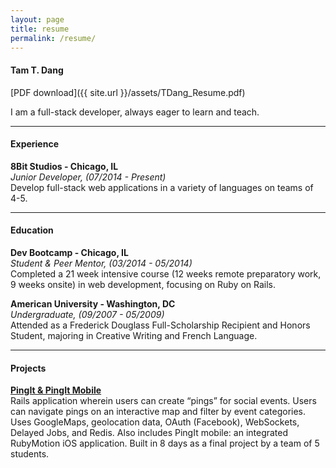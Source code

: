 ```yaml
---
layout: page
title: resume
permalink: /resume/
---
```


#### **Tam T. Dang**  
[PDF download]({{ site.url }}/assets/TDang_Resume.pdf)

I am a full-stack developer, always eager to learn and teach.

***

#### **Experience**

**8Bit Studios - Chicago, IL**  
*Junior Developer, (07/2014 - Present)*  
Develop full-stack web applications in a variety of languages on teams of 4-5. 

***

#### **Education**

**Dev Bootcamp - Chicago, IL**  
*Student & Peer Mentor, (03/2014 - 05/2014)*  
Completed a 21 week intensive course (12 weeks remote preparatory work, 9 weeks
onsite) in web development, focusing on Ruby on Rails.

**American University - Washington, DC**  
*Undergraduate, (09/2007 - 05/2009)*  
Attended as a Frederick Douglass Full-Scholarship Recipient and Honors Student,
majoring in Creative Writing and French Language.

***

#### **Projects**

**[PingIt & PingIt Mobile](https://github.com/mdidier9/PingIt)**  
Rails application wherein users can create “pings” for social events. Users can navigate
pings on an interactive map and filter by event categories. Uses GoogleMaps, geolocation
data, OAuth (Facebook), WebSockets, Delayed Jobs, and Redis. Also includes PingIt
mobile: an integrated RubyMotion iOS application.  Built in 8 days as a final project by a team of 5 students.
